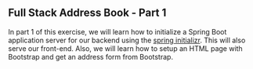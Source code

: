 ## Full Stack Address Book - Part 1

In part 1 of this exercise, we will learn how to initialize a Spring Boot application server for our backend using the [spring initializr](https://start.spring.io/). This will also serve our front-end. Also, we will learn how to setup an HTML page with Bootstrap and get an address form from Bootstrap.